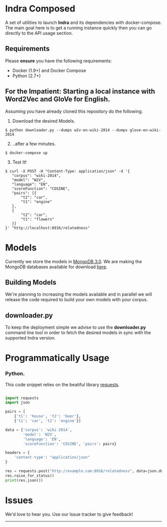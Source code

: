 # Indra Composed

A set of utilities to launch __Indra__ and its dependencies with docker-compose.
The main goal here is to get a running instance quickly then you can go directly to the API usage section. 

## Requirements

Please __ensure__ you have the following requirements:

 * Docker (1.9+) and Docker Compose
 * Python (2.7+)
 
## For the Impatient: Starting a local instance with Word2Vec and GloVe for English.

Assuming you have already cloned this repository do the following.

 1. Download the desired Models.
 
 ```$ python downloader.py --dumps w2v-en-wiki-2014 --dumps glove-en-wiki-2014```
 
 2. ..after a few minutes. 
 
 ```$ docker-compose up```
 
 3. Test It!
 
 ```
 $ curl -X POST -H "Content-Type: application/json" -d '{
	"corpus": "wiki-2014",
	"model": "W2V",
	"language": "EN",
	"scoreFunction": "COSINE",
	"pairs": [{
		"t2": "car",
		"t1": "engine"
	},
	{
		"t2": "car",
		"t1": "flowers"
	}]
}' "http://localhost:8916/relatedness"
```

# Models

Currently we store the models in [MongoDB 3.0](https://docs.mongodb.com/manual/release-notes/3.0/). We are making the MongoDB databases available for download [here](http://data.lambda3.org/indra).

## Building Models

We're planning to increasing the models available and in parallel we will release the code required to build your own models with your corpus.  

## downloader.py

To keep the deployment simple we advise to use the __downloader.py__ command line tool in order to fetch the desired models in sync with the supported Indra version.

# Programmatically Usage

### Python. 

This code snippet relies on the beatiful library [requests](https://github.com/kennethreitz/requests).

```python

import requests
import json

pairs = [
    {'t1': 'house', 't2': 'beer'},
    {'t1': 'car', 't2': 'engine'}]

data = {'corpus': 'wiki-2014',
        'model': 'W2V',
        'language': 'EN',
        'scoreFunction': 'COSINE', 'pairs': pairs}

headers = {
    'content-type': "application/json"
}

res = requests.post("http://example.com:8916/relatedness", data=json.dumps(data), headers=headers)
res.raise_for_status()
print(res.json())
```

# Issues

We'd love to hear you. Use our Issue tracker to give feedback!

---
